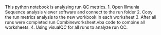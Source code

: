 This python notebook is analysing run QC metrics.
    1. Open Illmunia Sequence analysis viewer software and connect to the run folder
    2. Copy the run metrics analysis to the new workbook in each worksheet
    3. After all runs were completed run Combineworksheet.vba code to combine all worksheets.
    4. Using visualQC for all runs to analyze run QC.